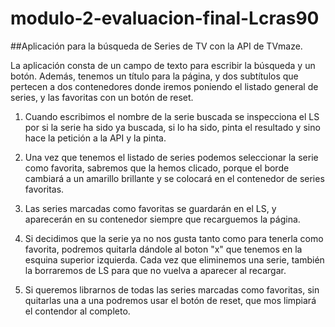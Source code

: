 # modulo-2-evaluacion-final-Lcras90

##Aplicación para la búsqueda de Series de TV con la API de TVmaze.

La aplicación consta de un campo de texto para escribir la búsqueda y un botón. Además, tenemos un título para la página, y dos subtítulos que pertecen 
a dos contenedores donde iremos poniendo el listado general de series, y las favoritas con un botón de reset.

1) Cuando escribimos  el nombre de la serie buscada se inspecciona el LS por si la serie ha sido ya buscada, si lo ha sido, pinta el resultado y sino
hace la petición a la API y la pinta. 

2) Una vez que tenemos el listado de series podemos seleccionar la serie como favorita, sabremos que la hemos clicado, porque el borde cambiará a un amarillo 
brillante y se colocará en el contenedor de series favoritas.

3) Las series marcadas como favoritas se guardarán en el LS, y aparecerán en su contenedor siempre que recarguemos la página.

4) Si decidimos que la serie ya no nos gusta tanto como para tenerla como favorita, podremos quitarla dándole al boton "x" que tenemos en la esquina superior
izquierda. Cada vez que eliminemos una serie, también la borraremos de LS para que no vuelva a aparecer al recargar.

5) Si queremos librarnos de todas las series marcadas como favoritas, sin quitarlas una a una podremos usar el botón de reset,
que mos limpiará el contendor al completo.


